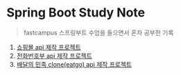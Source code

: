 # Spring Boot Study Note
> fastcampus 스프링부트 수업을 들으면서 혼자 공부한 기록

1. [쇼핑몰 api 제작 프로젝트](study)
2. [전화번호부 api 제작 프로젝트](mycontact)
3. [배달의 민족 clone(eatgo) api 제작 프로젝트](eatgore)
